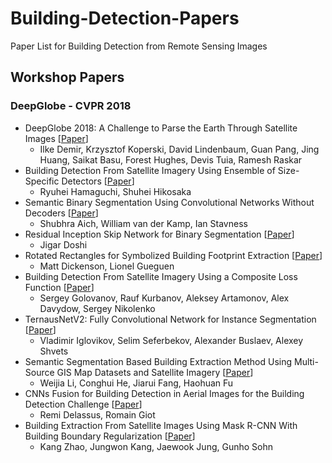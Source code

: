 # Building-Detection-Papers

Paper List for Building Detection from Remote Sensing Images

## Workshop Papers
### DeepGlobe - CVPR 2018
* DeepGlobe 2018: A Challenge to Parse the Earth Through Satellite Images [[Paper](http://openaccess.thecvf.com/content_cvpr_2018_workshops/papers/w4/Demir_DeepGlobe_2018_A_CVPR_2018_paper.pdf)]
    * Ilke Demir, Krzysztof Koperski, David Lindenbaum, Guan Pang, Jing Huang, Saikat Basu, Forest Hughes, Devis Tuia, Ramesh Raskar
* Building Detection From Satellite Imagery Using Ensemble of Size-Specific Detectors [[Paper](http://openaccess.thecvf.com/content_cvpr_2018_workshops/papers/w4/Hamaguchi_Building_Detection_From_CVPR_2018_paper.pdf)]
    * Ryuhei Hamaguchi, Shuhei Hikosaka
* Semantic Binary Segmentation Using Convolutional Networks Without Decoders [[Paper](http://openaccess.thecvf.com/content_cvpr_2018_workshops/papers/w4/Aich_Semantic_Binary_Segmentation_CVPR_2018_paper.pdf)]
    * Shubhra Aich, William van der Kamp, Ian Stavness
* Residual Inception Skip Network for Binary Segmentation [[Paper](http://openaccess.thecvf.com/content_cvpr_2018_workshops/papers/w4/Doshi_Residual_Inception_Skip_CVPR_2018_paper.pdf)]
    * Jigar Doshi
* Rotated Rectangles for Symbolized Building Footprint Extraction [[Paper](http://openaccess.thecvf.com/content_cvpr_2018_workshops/papers/w4/Dickenson_Rotated_Rectangles_for_CVPR_2018_paper.pdf)]
    * Matt Dickenson, Lionel Gueguen
* Building Detection From Satellite Imagery Using a Composite Loss Function [[Paper](http://openaccess.thecvf.com/content_cvpr_2018_workshops/papers/w4/Golovanov_Building_Detection_From_CVPR_2018_paper.pdf)]
    * Sergey Golovanov, Rauf Kurbanov, Aleksey Artamonov, Alex Davydow, Sergey Nikolenko
* TernausNetV2: Fully Convolutional Network for Instance Segmentation [[Paper](http://openaccess.thecvf.com/content_cvpr_2018_workshops/papers/w4/Iglovikov_TernausNetV2_Fully_Convolutional_CVPR_2018_paper.pdf)]
    * Vladimir Iglovikov, Selim Seferbekov, Alexander Buslaev, Alexey Shvets
* Semantic Segmentation Based Building Extraction Method Using Multi-Source GIS Map Datasets and Satellite Imagery [[Paper](http://openaccess.thecvf.com/content_cvpr_2018_workshops/papers/w4/Li_Semantic_Segmentation_Based_CVPR_2018_paper.pdf)]
    * Weijia Li, Conghui He, Jiarui Fang, Haohuan Fu
* CNNs Fusion for Building Detection in Aerial Images for the Building Detection Challenge [[Paper](http://openaccess.thecvf.com/content_cvpr_2018_workshops/papers/w4/Delassus_CNNs_Fusion_for_CVPR_2018_paper.pdf)]
    * Remi Delassus, Romain Giot
* Building Extraction From Satellite Images Using Mask R-CNN With Building Boundary Regularization [[Paper](http://openaccess.thecvf.com/content_cvpr_2018_workshops/papers/w4/Zhao_Building_Extraction_From_CVPR_2018_paper.pdf)]
    * Kang Zhao, Jungwon Kang, Jaewook Jung, Gunho Sohn

